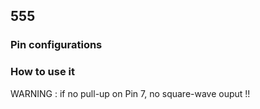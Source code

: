 ## 555

### Pin configurations

### How to use it

WARNING : if no pull-up on Pin 7, no square-wave ouput !!
